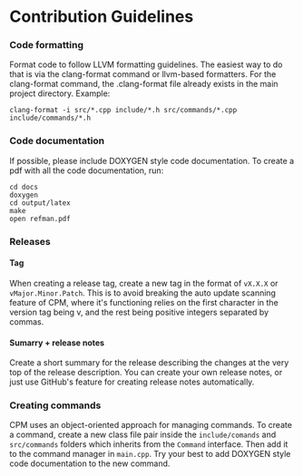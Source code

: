 # Contribution Guidelines
### Code formatting
Format code to follow LLVM formatting guidelines.
The easiest way to do that is via the clang-format command or llvm-based formatters.
For the clang-format command, the .clang-format file already exists in the main project directory.
Example:
```
clang-format -i src/*.cpp include/*.h src/commands/*.cpp include/commands/*.h
```

### Code documentation
If possible, please include DOXYGEN style code documentation. To create a pdf with all the code documentation, run:
```
cd docs
doxygen
cd output/latex
make
open refman.pdf
```

### Releases
#### Tag
When creating a release tag, create a new tag in the format of `vX.X.X` or `vMajor.Minor.Patch`. This is to avoid breaking the auto update scanning feature of CPM, where it's functioning relies on the first character in the version tag being v, and the rest being positive integers separated by commas.

#### Sumarry + release notes
Create a short summary for the release describing the changes at the very top of the release description. You can create your own release notes, or just use GitHub's feature for creating release notes automatically.

### Creating commands
CPM uses an object-oriented approach for managing commands. To create a command, create a new class file pair inside the `include/comands` and `src/commands` folders which inherits from the `Command` interface. Then add it to the command manager in `main.cpp`. Try your best to add DOXYGEN style code documentation to the new command.
